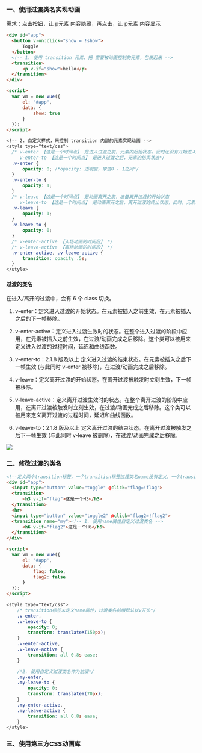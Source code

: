 ### 一、使用过渡类名实现动画

需求：点击按钮，让 p元素 内容隐藏，再点击，让 p元素 内容显示

```html
<div id="app">
  <button v-on:click="show = !show">
      Toggle
  </button>
  <!-- 1. 使用 transition 元素，把 需要被动画控制的元素，包裹起来 -->
  <transition>
      <p v-if="show">hello</p>
  </transition>
</div>

<script>
  var vm = new Vue({
      el: "#app",
      data: {
          show: true
      }
  });
</script>
```
```css
<!-- 2. 自定义样式，来控制 transition 内部的元素实现动画 -->
<style type="text/css">
  /* v-enter 【这是一个时间点】 是进入过渡之前，元素的起始状态，此时还没有开始进入 
     v-enter-to 【这是一个时间点】 是进入过渡之后，元素的结束状态*/
  .v-enter {
      opacity: 0; /*opacity: 透明度，取值0 - 1之间*/
  }
  .v-enter-to {
      opacity: 1;
  }
  /* v-leave 【这是一个时间点】 是动画离开之前，准备离开过渡的开始状态
     v-leave-to 【这是一个时间点】 是动画离开之后，离开过渡的终止状态，此时，元素动画已经结束了 */
  .v-leave {
      opacity: 1;
  }
  .v-leave-to {
      opacity: 0;
  }
  /* v-enter-active 【入场动画的时间段】 */
  /* v-leave-active 【离场动画的时间段】 */
  .v-enter-active, .v-leave-active {
      transition: opacity .5s;
  }
</style>
```
#### 过渡的类名

在进入/离开的过渡中，会有 6 个 class 切换。

1. v-enter：定义进入过渡的开始状态。在元素被插入之前生效，在元素被插入之后的下一帧移除。

2. v-enter-active：定义进入过渡生效时的状态。在整个进入过渡的阶段中应用，在元素被插入之前生效，在过渡/动画完成之后移除。这个类可以被用来定义进入过渡的过程时间，延迟和曲线函数。

3. v-enter-to：2.1.8 版及以上 定义进入过渡的结束状态。在元素被插入之后下一帧生效 (与此同时 v-enter 被移除)，在过渡/动画完成之后移除。

4. v-leave：定义离开过渡的开始状态。在离开过渡被触发时立刻生效，下一帧被移除。

5. v-leave-active：定义离开过渡生效时的状态。在整个离开过渡的阶段中应用，在离开过渡被触发时立刻生效，在过渡/动画完成之后移除。这个类可以被用来定义离开过渡的过程时间，延迟和曲线函数。

6. v-leave-to：2.1.8 版及以上 定义离开过渡的结束状态。在离开过渡被触发之后下一帧生效 (与此同时 v-leave 被删除)，在过渡/动画完成之后移除。


<img src="https://cn.vuejs.org/images/transition.png"/>


### 二、修改过渡的类名

```html
<!--定义两个transition标签，一个transition标签过渡类名name没有定义，一个transition标签过渡类名name="my"-->
<div id="app">
  <input type="button" value="toggle" @click="flag=!flag">
  <transition>
      <h3 v-if="flag">这是一个H3</h3>
  </transition>
  <hr>
  <input type="button" value="toggle2" @click="flag2=!flag2">
  <transition name="my"><!-- 1. 使用name属性自定义过渡类名 -->
      <h6 v-if="flag2">这是一个H6</h6>
  </transition>
</div>

<script>
  var vm = new Vue({
      el: '#app',
      data: {
          flag: false,
          flag2: false
      }
  });
</script>
```
```css
<style type="text/css">
    /* transition标签未定义name属性，过渡类名前缀默认以v开头*/
    .v-enter,
    .v-leave-to {
        opacity: 0;
        transform: translateX(150px);
    }
    .v-enter-active,
    .v-leave-active {
        transition: all 0.8s ease;
    }

    /*2. 使用自定义过渡类名作为前缀*/
    .my-enter,
    .my-leave-to {
        opacity: 0;
        transform: translateY(70px);
    }
    .my-enter-active,
    .my-leave-active {
        transition: all 0.8s ease;
    }
</style>
```
### 三、使用第三方CSS动画库


